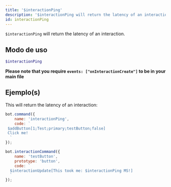 ```yaml
---
title: '$interactionPing'
description: '$interactionPing will return the latency of an interaction.'
id: interactionPing
---
```


`$interactionPing` will return the latency of an interaction.

## Modo de uso

```php
$interactionPing
```

**Please note that you require `events: ["onInteractionCreate"]` to be in your main file**

## Ejemplo(s)

This will return the latency of an interaction:

```javascript
bot.command({
    name: 'interactionPing',
    code: `
 $addButton[1;Test;primary;testButton;false]
 Click me!
  `
});

bot.interactionCommand({
    name: 'testButton',
    prototype: 'button',
    code: `
  $interactionUpdate[This took me: $interactionPing MS!]
  `
});
```
